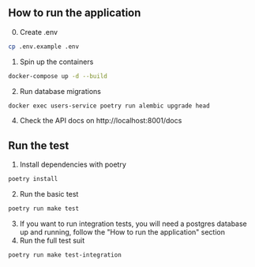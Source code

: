## How to run the application
0. Create .env
```bash
cp .env.example .env
```
1. Spin up the containers
```bash
docker-compose up -d --build
```
2. Run database migrations
```bash
docker exec users-service poetry run alembic upgrade head
```
4. Check the API docs on http://localhost:8001/docs

## Run the test
1. Install dependencies with poetry
```bash
poetry install
```
2. Run the basic test
```bash
poetry run make test
```
3. If you want to run integration tests, you will need a postgres database up and running, follow the "How to run the application" section
4. Run the full test suit 
```bash
poetry run make test-integration
```
